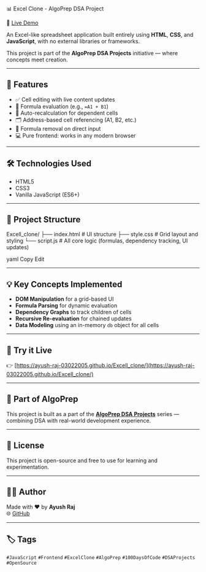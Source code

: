  📊 Excel Clone - AlgoPrep DSA Project

🔗 [Live Demo](https://ayush-raj-03022005.github.io/Excell_clone/)

An Excel-like spreadsheet application built entirely using **HTML**, **CSS**, and **JavaScript**, with no external libraries or frameworks.

This project is part of the **AlgoPrep DSA Projects** initiative — where concepts meet creation.

---

## 🚀 Features

- ✅ Cell editing with live content updates  
- 🧮 Formula evaluation (e.g., `=A1 + B1`)  
- 🔄 Auto-recalculation for dependent cells  
- 🗂️ Address-based cell referencing (A1, B2, etc.)  
- 🔧 Formula removal on direct input  
- 💻 Pure frontend: works in any modern browser

---

## 🛠️ Technologies Used

- HTML5  
- CSS3  
- Vanilla JavaScript (ES6+)

---

## 📂 Project Structure

Excell_clone/
├── index.html # UI structure
├── style.css # Grid layout and styling
└── script.js # All core logic (formulas, dependency tracking, UI updates)

yaml
Copy
Edit

---

## 💡 Key Concepts Implemented

- **DOM Manipulation** for a grid-based UI
- **Formula Parsing** for dynamic evaluation
- **Dependency Graphs** to track children of cells
- **Recursive Re-evaluation** for chained updates
- **Data Modeling** using an in-memory `db` object for all cells

---

## 🧪 Try it Live

👉 [https://ayush-raj-03022005.github.io/Excell_clone/](https://ayush-raj-03022005.github.io/Excell_clone/)

---

## 🤝 Part of AlgoPrep

This project is built as a part of the [**AlgoPrep DSA Projects**](https://github.com/Jasbir96/Algoprep_DSA_Projects) series — combining DSA with real-world development experience.

---

## 📜 License

This project is open-source and free to use for learning and experimentation.

---

## 🙋‍♂️ Author

Made with ❤️ by **Ayush Raj**  
🌐 [GitHub](https://github.com/ayush-raj-03022005)

---

## 🏷️ Tags

`#JavaScript` `#Frontend` `#ExcelClone` `#AlgoPrep` `#100DaysOfCode` `#DSAProjects` `#OpenSource`
